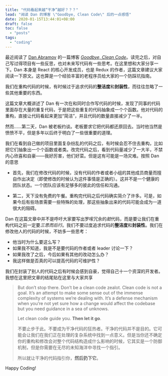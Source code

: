 ```yaml
---
title: "代码看起来越“干净”越好？？？"
lead: "阅读 Dan 的博客 \"Goodbye, Clean Code\" 后的一点感悟"
date: 2020-01-15T13:44:01+08:00
draft: false
toc: false
  - "posts"
tags:
  - "coding"
---
```


最近阅读了 [Dan Abramov](https://github.com/gaearon) 的一篇博客 [*Goodbye, Clean Code*](https://overreacted.io/goodbye-clean-code/)。读完之后，对自己写过得项目有一些反思，也对未来写代码有一些思考。在这里想和大家分享一下。Dan 本身是 React 的核心开发成员，也是 Redux 的作者，这篇文章建议大家阅读一下原文。这也算是一个经验丰富的老程序员给大家的一个防踩坑指南。

我们在重构代码的时候，有时候过于追求代码的**整洁度**和**封装性**，而往往忽略了一些其他重要的东西。

这篇文章大概讲述了 Dan 有一次在和同时合作写代码的时候，发现了同事的代码里面存在大量的重复代码，于是把这些重复的代码抽象成一个个函数。他对代码的重构，直接让代码看起来更加“简洁”，并且代码的数量直接减少了一半。

然而……第二天，Dan 被老板约谈。老板要求它把代码都还原回去。当时他当然是愤愤不平，但是多年以后终于明白了一些很重要的道理。

我们在看到自己做的项目里面复杂纷乱的代码之后，有时候会忍不住去重构，比如把它们抽象出一个个函数或者类。改完代码之后，看到代码量减少了一大半，不禁内心欣喜和自豪——我好厉害，他们好菜。但是这有可能是一场灾难。按照 Dan 的意思

- 首先，我们在修改代码的时候，没有代码的作者或者小组的其他成员商量而擅自作出决定（即使修改的时候认为这件事情是正确的）。这并不是一个健康的团队状态。一个团队应该有足够多的彼此的信任和沟通。

- 第二，天下没有免费的午餐。重构完代码之后代码确实简介了许多。可是，如果今后有些场景需要一些特殊的处理，那这些抽象出来的代码可能会成为一道很大的阻碍。

Dan 在这篇文章中并不是呼吁大家要写出罗嗦冗余的*脏*代码，而是要让我们在重构代码之前一定要*三思而后行*。我们不要过度追求代码的**整洁度**和**封装性**。我们在修改他人的代码的时候，不妨多一些思考：

- 他当时为什么要这么写？
- 如果我不知道，我是不是要代码的作者或者 leader 讨论一下？
- 如果我改了之后，今后如果有其他的改动怎么办？
- 我这样做是否真的可以提高代码的可维护性？

我们在封装了别人的代码之后有时候会感到自豪，觉得自己十一个资深的开发者。我想在这里把文章的结尾贴在这里与大家共享

> But don’t stop there. Don’t be a clean code zealot. Clean code is not a goal. It’s an attempt to make some sense out of the immense complexity of systems we’re dealing with. It’s a defense mechanism when you’re not yet sure how a change would affect the codebase but you need guidance in a sea of unknows.
>
> Let clean code guide you. **Then let it go**.
>
> 不要止步于此。不要成为干净代码的狂热者。干净的代码并不是目的。它可能会让我们在我们正在处理的复杂系统中找到一点意义。但是当你还不确定你的重构和修改会对整个代码结构造成什么影响的时候，它其实是一个防御机制，但是你需要在无尽的未知海洋中寻找一个指引。
>
> 所以就让干净的代码指引你，**然后扔下它**。

Happy Coding!
